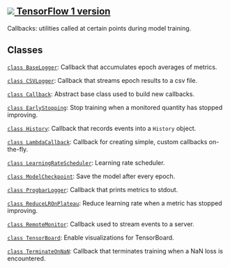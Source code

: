 [ ![](https://tensorflow.google.cn/images/tf_logo_32px.png) TensorFlow 1
version](/versions/r1.15/api_docs/python/tf/compat/v2/keras/callbacks)  
---  
  
Callbacks: utilities called at certain points during model training.

## Classes

[`class
BaseLogger`](https://tensorflow.google.cn/api_docs/python/tf/keras/callbacks/BaseLogger):
Callback that accumulates epoch averages of metrics.

[`class
CSVLogger`](https://tensorflow.google.cn/api_docs/python/tf/keras/callbacks/CSVLogger):
Callback that streams epoch results to a csv file.

[`class
Callback`](https://tensorflow.google.cn/api_docs/python/tf/keras/callbacks/Callback):
Abstract base class used to build new callbacks.

[`class
EarlyStopping`](https://tensorflow.google.cn/api_docs/python/tf/keras/callbacks/EarlyStopping):
Stop training when a monitored quantity has stopped improving.

[`class
History`](https://tensorflow.google.cn/api_docs/python/tf/keras/callbacks/History):
Callback that records events into a `History` object.

[`class
LambdaCallback`](https://tensorflow.google.cn/api_docs/python/tf/keras/callbacks/LambdaCallback):
Callback for creating simple, custom callbacks on-the-fly.

[`class
LearningRateScheduler`](https://tensorflow.google.cn/api_docs/python/tf/keras/callbacks/LearningRateScheduler):
Learning rate scheduler.

[`class
ModelCheckpoint`](https://tensorflow.google.cn/api_docs/python/tf/keras/callbacks/ModelCheckpoint):
Save the model after every epoch.

[`class
ProgbarLogger`](https://tensorflow.google.cn/api_docs/python/tf/keras/callbacks/ProgbarLogger):
Callback that prints metrics to stdout.

[`class
ReduceLROnPlateau`](https://tensorflow.google.cn/api_docs/python/tf/keras/callbacks/ReduceLROnPlateau):
Reduce learning rate when a metric has stopped improving.

[`class
RemoteMonitor`](https://tensorflow.google.cn/api_docs/python/tf/keras/callbacks/RemoteMonitor):
Callback used to stream events to a server.

[`class
TensorBoard`](https://tensorflow.google.cn/api_docs/python/tf/keras/callbacks/TensorBoard):
Enable visualizations for TensorBoard.

[`class
TerminateOnNaN`](https://tensorflow.google.cn/api_docs/python/tf/keras/callbacks/TerminateOnNaN):
Callback that terminates training when a NaN loss is encountered.

